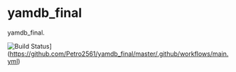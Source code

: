 # yamdb_final
yamdb_final.

![Build Status](https://myoctocat.com/assets/images/base-octocat.svg)](https://github.com/Petro2561/yamdb_final/master/.github/workflows/main.yml)